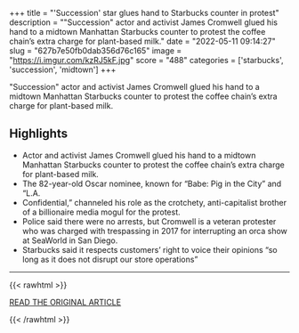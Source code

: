 +++
title = "'Succession' star glues hand to Starbucks counter in protest"
description = "\"Succession\" actor and activist James Cromwell glued his hand to a midtown Manhattan Starbucks counter to protest the coffee chain’s extra charge for plant-based milk."
date = "2022-05-11 09:14:27"
slug = "627b7e50fb0dab356d76c165"
image = "https://i.imgur.com/kzRJ5kF.jpg"
score = "488"
categories = ['starbucks', 'succession', 'midtown']
+++

\"Succession\" actor and activist James Cromwell glued his hand to a midtown Manhattan Starbucks counter to protest the coffee chain’s extra charge for plant-based milk.

## Highlights

- Actor and activist James Cromwell glued his hand to a midtown Manhattan Starbucks counter to protest the coffee chain’s extra charge for plant-based milk.
- The 82-year-old Oscar nominee, known for “Babe: Pig in the City” and “L.A.
- Confidential,” channeled his role as the crotchety, anti-capitalist brother of a billionaire media mogul for the protest.
- Police said there were no arrests, but Cromwell is a veteran protester who was charged with trespassing in 2017 for interrupting an orca show at SeaWorld in San Diego.
- Starbucks said it respects customers’ right to voice their opinions “so long as it does not disrupt our store operations”

---

{{< rawhtml >}}
  <p class="article-category">
    <a target="_blank" href="https://apnews.com/article/succession-james-cromwell-glues-hand-starbucks-vegan-505757c3085591a058190f68c1a6e2db?utm_medium=AP&amp;utm_source=Twitter&amp;utm_campaign=SocialFlow">READ THE ORIGINAL ARTICLE</a>
  </p>
{{< /rawhtml >}}
